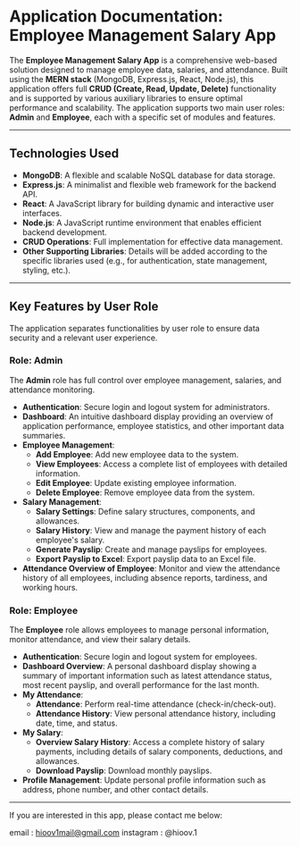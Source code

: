 # Application Documentation: Employee Management Salary App

The **Employee Management Salary App** is a comprehensive web-based solution designed to manage employee data, salaries, and attendance. Built using the **MERN stack** (MongoDB, Express.js, React, Node.js), this application offers full **CRUD (Create, Read, Update, Delete)** functionality and is supported by various auxiliary libraries to ensure optimal performance and scalability. The application supports two main user roles: **Admin** and **Employee**, each with a specific set of modules and features.

---

## Technologies Used

* **MongoDB**: A flexible and scalable NoSQL database for data storage.
* **Express.js**: A minimalist and flexible web framework for the backend API.
* **React**: A JavaScript library for building dynamic and interactive user interfaces.
* **Node.js**: A JavaScript runtime environment that enables efficient backend development.
* **CRUD Operations**: Full implementation for effective data management.
* **Other Supporting Libraries**: Details will be added according to the specific libraries used (e.g., for authentication, state management, styling, etc.).

---

## Key Features by User Role

The application separates functionalities by user role to ensure data security and a relevant user experience.

### Role: Admin

The **Admin** role has full control over employee management, salaries, and attendance monitoring.

* **Authentication**: Secure login and logout system for administrators.
* **Dashboard**: An intuitive dashboard display providing an overview of application performance, employee statistics, and other important data summaries.
* **Employee Management**:
    * **Add Employee**: Add new employee data to the system.
    * **View Employees**: Access a complete list of employees with detailed information.
    * **Edit Employee**: Update existing employee information.
    * **Delete Employee**: Remove employee data from the system.
* **Salary Management**:
    * **Salary Settings**: Define salary structures, components, and allowances.
    * **Salary History**: View and manage the payment history of each employee's salary.
    * **Generate Payslip**: Create and manage payslips for employees.
    * **Export Payslip to Excel**: Export payslip data to an Excel file.
* **Attendance Overview of Employee**: Monitor and view the attendance history of all employees, including absence reports, tardiness, and working hours.

### Role: Employee

The **Employee** role allows employees to manage personal information, monitor attendance, and view their salary details.

* **Authentication**: Secure login and logout system for employees.
* **Dashboard Overview**: A personal dashboard display showing a summary of important information such as latest attendance status, most recent payslip, and overall performance for the last month.
* **My Attendance**:
    * **Attendance**: Perform real-time attendance (check-in/check-out).
    * **Attendance History**: View personal attendance history, including date, time, and status.
* **My Salary**:
    * **Overview Salary History**: Access a complete history of salary payments, including details of salary components, deductions, and allowances.
    * **Download Payslip**: Download monthly payslips.
* **Profile Management**: Update personal profile information such as address, phone number, and other contact details.

---

If you are interested in this app, please contact me below:

email : hioov1mail@gmail.com
instagram : @hioov.1

